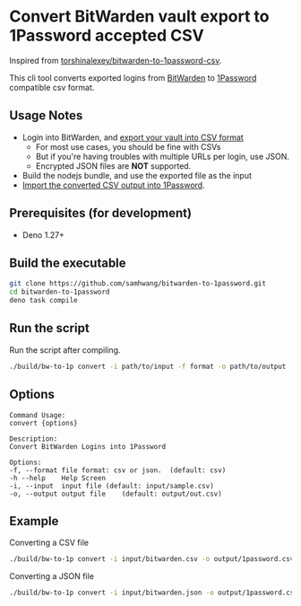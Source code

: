 # Convert BitWarden vault export to 1Password accepted CSV

Inspired from [torshinalexey/bitwarden-to-1password-csv](https://github.com/torshinalexey/bitwarden-to-1password-csv).

This cli tool converts exported logins from [BitWarden](https://bitwarden.com) to [1Password](https://1password.com)
compatible csv format.

## Usage Notes

- Login into BitWarden, and [export your vault into CSV format](https://bitwarden.com/help/article/export-your-data/#export-a-personal-vault)
  - For most use cases, you should be fine with CSVs
  - But if you're having troubles with multiple URLs per login, use JSON.
  - Encrypted JSON files are **NOT** supported.
- Build the nodejs bundle, and use the exported file as the input
- [Import the converted CSV output into 1Password](https://support.1password.com/import-1password-com/).

## Prerequisites (for development)

- Deno 1.27+

## Build the executable

```bash
git clone https://github.com/samhwang/bitwarden-to-1password.git
cd bitwarden-to-1password
deno task compile
```

## Run the script

Run the script after compiling.

```bash
./build/bw-to-1p convert -i path/to/input -f format -o path/to/output
```

## Options

```text
Command Usage:
convert {options}

Description:
Convert BitWarden Logins into 1Password

Options:
-f, --format file format: csv or json.	(default: csv)
-h --help    Help Screen
-i, --input  input file	(default: input/sample.csv)
-o, --output output file	(default: output/out.csv)
```

## Example

Converting a CSV file

```bash
./build/bw-to-1p convert -i input/bitwarden.csv -o output/1password.csv
```

Converting a JSON file

```bash
./build/bw-to-1p convert -i input/bitwarden.json -o output/1password.csv -f json
```
